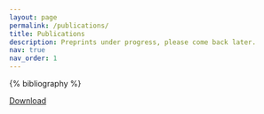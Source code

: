 ```yaml
---
layout: page
permalink: /publications/
title: Publications
description: Preprints under progress, please come back later.
nav: true
nav_order: 1
---
```


<!-- _pages/publications.md -->
<div class="publications">

{% bibliography %}

<p><a href="/assets/pdf/Pre_AFA.pdf">Download</a></p>

</div>